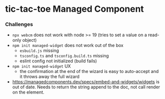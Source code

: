 # tic-tac-toe Managed Component

### Challenges

 - `npx webcm` does not work with node >= 19 (tries to set a value on a read-only object)
 - `npm init managed-widget` does not work out of the box
    - `esbuild.js` missing
    - `tsconfig.ts` and `tsconfig.build.ts` missing
    - eslint config not initialized (build fails)
 - `npm init managed-widget` UX
    - the confirmation at the end of the wizard is easy to auto-accept and it throws away the full wizard 
 -  https://managedcomponents.dev/specs/embed-and-widgets/widgets is out of date. Needs to return the string append to the doc, not call render on the element.